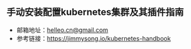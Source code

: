 ## 手动安装配置kubernetes集群及其插件指南
- 邮箱地址：<helleo.cn@gmail.com>
- 参考链接：<https://jimmysong.io/kubernetes-handbook>
